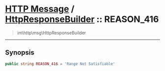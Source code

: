 # [HTTP Message](http.md) / [HttpResponseBuilder](http-HttpResponseBuilder.md) :: REASON_416
 > im\http\msg\HttpResponseBuilder
____

## Synopsis
```php
public string REASON_416 = 'Range Not Satisfiable'
```
